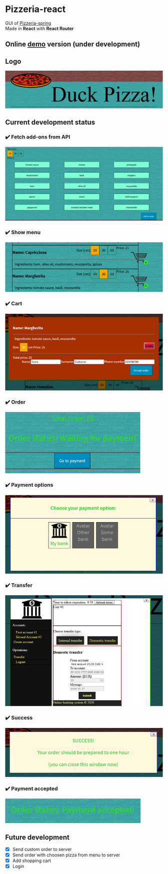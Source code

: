 # Pizzeria-react
 GUI of [Pizzeria-spring](https://github.com/jaca1119/Pizzeria-spring)  
 Made in **React** with **React Router**

## Online [demo](https://goofy-hugle-5739c9.netlify.com/) version (**under development**)

## Logo
![logo](./img/logo.png)


## Current development status

### :heavy_check_mark: Fetch add-ons from API
 ![Add-ons image](./img/add_ons.png)

### :heavy_check_mark: Show menu
![menu](./img/menu.png)

### :heavy_check_mark: Cart
![cart](./img/cart.png)

### :heavy_check_mark: Order
![order](./img/order.png)

### :heavy_check_mark: Payment options
![payment-options](./img/payment_option.png)

### :heavy_check_mark: Transfer
![transfer](./img/transfer.png)

### :heavy_check_mark: Success
![success](./img/success.png)

### :heavy_check_mark: Payment accepted
![payment-accepted](./img/payment_accepted.png)

## Future development
- [x] Send custom order to server
- [x] Send order with choosen pizza from menu to server
- [x] Add shopping cart
- [x] Login
